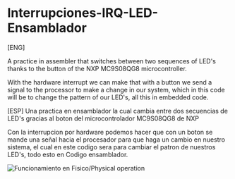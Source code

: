 # Interrupciones-IRQ-LED-Ensamblador
[ENG]

A practice in assembler that switches between two sequences of LED's thanks to the button of the NXP MC9S08QG8 microcontroller.

With the hardware interrupt we can make that with a button we send a signal to the processor to make a change in our system, which in this code will be to change the pattern of our LED's, all this in embedded code.

[ESP]
Una practica en ensamblador la cual cambia entre dos secuencias de LED's gracias al boton del microcontrolador MC9S08QG8 de NXP

Con la interrupcion por hardware podemos hacer que con un boton se mande una señal hacia el procesador para que haga un cambio en nuestro sistema, el cual en este codigo sera para cambiar el patron de nuestros LED's, todo esto en Codigo ensamblador.

![Funcionamiento en Fisico/Physical operation](https://github.com/fermincr/Interrupciones-IRQ-LED-Ensamblador/blob/main/VID_20221129_174053.gif)
